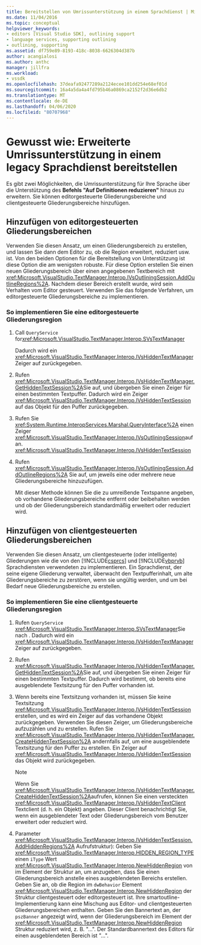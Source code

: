 ```yaml
---
title: Bereitstellen von Umrissunterstützung in einem Sprachdienst | Microsoft Docs
ms.date: 11/04/2016
ms.topic: conceptual
helpviewer_keywords:
- editors [Visual Studio SDK], outlining support
- language services, supporting outlining
- outlining, supporting
ms.assetid: df759e89-8193-418c-8038-6626304d387b
author: acangialosi
ms.author: anthc
manager: jillfra
ms.workload:
- vssdk
ms.openlocfilehash: 37deafa92477289a2124ecee101dd254e68ef01d
ms.sourcegitcommit: 16a4a5da4a4fd795b46a0869ca2152f2d36e6db2
ms.translationtype: MT
ms.contentlocale: de-DE
ms.lasthandoff: 04/06/2020
ms.locfileid: "80707968"
---
```

# <a name="how-to-provide-expanded-outlining-support-in-a-legacy-language-service"></a>Gewusst wie: Erweiterte Umrissunterstützung in einem legacy Sprachdienst bereitstellen
Es gibt zwei Möglichkeiten, die Umrissunterstützung für Ihre Sprache über die Unterstützung des **Befehls "Auf Definitionen reduzieren"** hinaus zu erweitern. Sie können editorgesteuerte Gliederungsbereiche und clientgesteuerte Gliederungsbereiche hinzufügen.

## <a name="adding-editor-controlled-outline-regions"></a>Hinzufügen von editorgesteuerten Gliederungsbereichen
 Verwenden Sie diesen Ansatz, um einen Gliederungsbereich zu erstellen, und lassen Sie dann dem Editor zu, ob die Region erweitert, reduziert usw. ist. Von den beiden Optionen für die Bereitstellung von Unterstützung ist diese Option die am wenigsten robuste. Für diese Option erstellen Sie einen neuen Gliederungsbereich über einen angegebenen Textbereich mit <xref:Microsoft.VisualStudio.TextManager.Interop.IVsOutliningSession.AddOutlineRegions%2A>. Nachdem dieser Bereich erstellt wurde, wird sein Verhalten vom Editor gesteuert. Verwenden Sie das folgende Verfahren, um editorgesteuerte Gliederungsbereiche zu implementieren.

### <a name="to-implement-an-editor-controlled-outline-region"></a>So implementieren Sie eine editorgesteuerte Gliederungsregion

1. Call `QueryService` for<xref:Microsoft.VisualStudio.TextManager.Interop.SVsTextManager>

     Dadurch wird ein <xref:Microsoft.VisualStudio.TextManager.Interop.IVsHiddenTextManager>Zeiger auf zurückgegeben.

2. Rufen <xref:Microsoft.VisualStudio.TextManager.Interop.IVsHiddenTextManager.GetHiddenTextSession%2A>Sie auf, und übergeben Sie einen Zeiger für einen bestimmten Textpuffer. Dadurch wird ein Zeiger <xref:Microsoft.VisualStudio.TextManager.Interop.IVsHiddenTextSession> auf das Objekt für den Puffer zurückgegeben.

3. Rufen Sie <xref:System.Runtime.InteropServices.Marshal.QueryInterface%2A> einen Zeiger <xref:Microsoft.VisualStudio.TextManager.Interop.IVsOutliningSession>auf an. <xref:Microsoft.VisualStudio.TextManager.Interop.IVsHiddenTextSession>

4. Rufen <xref:Microsoft.VisualStudio.TextManager.Interop.IVsOutliningSession.AddOutlineRegions%2A> Sie auf, um jeweils eine oder mehrere neue Gliederungsbereiche hinzuzufügen.

     Mit dieser Methode können Sie die zu umreißende Textspanne angeben, ob vorhandene Gliederungsbereiche entfernt oder beibehalten werden und ob der Gliederungsbereich standardmäßig erweitert oder reduziert wird.

## <a name="add-client-controlled-outline-regions"></a>Hinzufügen von clientgesteuerten Gliederungsbereichen
 Verwenden Sie diesen Ansatz, um clientgesteuerte (oder intelligente) Gliederungen wie die von den [!INCLUDE[csprcs](../../data-tools/includes/csprcs_md.md)] und [!INCLUDE[vbprvb](../../code-quality/includes/vbprvb_md.md)] Sprachdiensten verwendeten zu implementieren. Ein Sprachdienst, der seine eigene Gliederung verwaltet, überwacht den Textpufferinhalt, um alte Gliederungsbereiche zu zerstören, wenn sie ungültig werden, und um bei Bedarf neue Gliederungsbereiche zu erstellen.

### <a name="to-implement-a-client-controlled-outline-region"></a>So implementieren Sie eine clientgesteuerte Gliederungsregion

1. Rufen `QueryService` <xref:Microsoft.VisualStudio.TextManager.Interop.SVsTextManager>Sie nach . Dadurch wird ein <xref:Microsoft.VisualStudio.TextManager.Interop.IVsHiddenTextManager>Zeiger auf zurückgegeben.

2. Rufen <xref:Microsoft.VisualStudio.TextManager.Interop.IVsHiddenTextManager.GetHiddenTextSession%2A>Sie auf, und übergeben Sie einen Zeiger für einen bestimmten Textpuffer. Dadurch wird bestimmt, ob bereits eine ausgeblendete Textsitzung für den Puffer vorhanden ist.

3. Wenn bereits eine Textsitzung vorhanden ist, müssen Sie keine Textsitzung <xref:Microsoft.VisualStudio.TextManager.Interop.IVsHiddenTextSession> erstellen, und es wird ein Zeiger auf das vorhandene Objekt zurückgegeben. Verwenden Sie diesen Zeiger, um Gliederungsbereiche aufzuzählen und zu erstellen. Rufen Sie <xref:Microsoft.VisualStudio.TextManager.Interop.IVsHiddenTextManager.CreateHiddenTextSession%2A> andernfalls auf, um eine ausgeblendete Textsitzung für den Puffer zu erstellen. Ein Zeiger auf <xref:Microsoft.VisualStudio.TextManager.Interop.IVsHiddenTextSession> das Objekt wird zurückgegeben.

    > [!NOTE]
    > Wenn Sie <xref:Microsoft.VisualStudio.TextManager.Interop.IVsHiddenTextManager.CreateHiddenTextSession%2A>aufrufen, können Sie einen versteckten <xref:Microsoft.VisualStudio.TextManager.Interop.IVsHiddenTextClient> Textclient (d. h. ein Objekt) angeben. Dieser Client benachrichtigt Sie, wenn ein ausgeblendeter Text oder Gliederungsbereich vom Benutzer erweitert oder reduziert wird.

4. Parameter <xref:Microsoft.VisualStudio.TextManager.Interop.IVsHiddenTextSession.AddHiddenRegions%2A> Aufrufstruktur): Geben Sie <xref:Microsoft.VisualStudio.TextManager.Interop.HIDDEN_REGION_TYPE> einen `iType` Wert <xref:Microsoft.VisualStudio.TextManager.Interop.NewHiddenRegion> von im Element der Struktur an, um anzugeben, dass Sie einen Gliederungsbereich anstelle eines ausgeblendeten Bereichs erstellen. Geben Sie an, ob die Region im `dwBehavior` Element <xref:Microsoft.VisualStudio.TextManager.Interop.NewHiddenRegion> der Struktur clientgesteuert oder editorgesteuert ist. Ihre smartoutline-Implementierung kann eine Mischung aus Editor- und clientgesteuerten Gliederungsbereichen enthalten. Geben Sie den Bannertext an, der `pszBanner` angezeigt wird, wenn der Gliederungsbereich im Element der <xref:Microsoft.VisualStudio.TextManager.Interop.NewHiddenRegion> Struktur reduziert wird, z. B. "...". Der Standardbannertext des Editors für einen ausgeblendeten Bereich ist "...".
